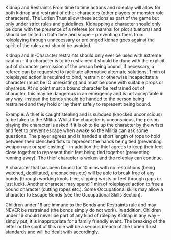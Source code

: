 Kidnap and Restraints From time to time actions and roleplay will allow for both kidnap and restraint of other characters (other players or monster role characters). The Lorien Trust allow these actions as part of the game but only under strict rules and guidelines. Kidnapping a character should only be done with the presence of a referee (or marshal for plot situations) and should be limited in both time and scope – preventing others from roleplaying through unnecessary or prolonged kidnap goes against the spirit of the rules and should be avoided.

Kidnap and In-Character restraints should only ever be used with extreme caution - if a character is to be restrained it should be done with the explicit out of character permission of the person being bound, if necessary, a referee can be requested to facilitate alternative alternate solutions. 1 min of roleplayed action is required to bind, restrain or otherwise incapacitate a character (must be IC unresisting) and must be done with suitable props or physreps. At no point must a bound character be restrained out of character, this may be dangerous in an emergency and is not acceptable in any way, instead the bonds should be handed to the person being restrained and they hold or lay them safely to represent being bound.

Example: A thief is caught stealing and is subdued (knocked unconscious) to be taken to the Militia. Whilst the character is unconscious, the person playing the character is asked if it is ok to tie up the character by the wrists and feet to prevent escape when awake so the Militia can ask some questions. The player agrees and is handed a short length of rope to hold between their clenched fists to represent the hands being tied (preventing weapon use or spellcasting) – in addition the thief agrees to keep their feet close together to represent their feet being tied together (preventing running away). The thief character is woken and the roleplay can continue.

A character that has been bound for 10 mins with no restrictions (being watched, debilitated, unconscious etc) will be able to break free of any bonds (through working knots free, slipping wrists or feet through gaps or just luck). Another character may spend 1 min of roleplayed action to free a bound character (cutting ropes etc.). Some Occupational skills may allow a character to Escape Bonds (see the Occupational Skills Section).

Children under 16 are immune to the Bonds and Restraints rule and may NEVER be restrained (the bonds simply do not work). In addition, Children under 16 should never be part of any kind of roleplay Kidnap in any way – simply put, it is inappropriate for a family friendly event. The breaking of the letter or the spirit of this rule will be a serious breach of the Lorien Trust standards and will be dealt with accordingly.